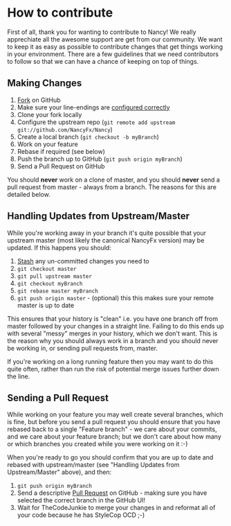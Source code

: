 # How to contribute

First of all, thank you for wanting to contribute to Nancy! We really apprechiate all the awesome support are get from our community. We want to keep it as easy as possible to contribute changes that get things working in your environment. There are a few guidelines that we need contributors to follow so that we can have a chance of keeping on top of things.

## Making Changes

1. [Fork](http://help.github.com/forking/) on GitHub
1. Make sure your line-endings are [configured correctly](https://github.com/NancyFx/Nancy/wiki/Make-sure-line-endings-doesn%27t-bite-you)
1. Clone your fork locally
1. Configure the upstream repo (`git remote add upstream git://github.com/NancyFx/Nancy`)
1. Create a local branch (`git checkout -b myBranch`)
1. Work on your feature
1. Rebase if required (see below)
1. Push the branch up to GitHub (`git push origin myBranch`)
1. Send a Pull Request on GitHub

You should **never** work on a clone of master, and you should **never** send a pull request from master - always from a branch. The reasons for this are detailed below.

## Handling Updates from Upstream/Master

While you're working away in your branch it's quite possible that your upstream master (most likely the canonical NancyFx version) may be updated. If this happens you should:

1. [Stash](http://progit.org/book/ch6-3.html) any un-committed changes you need to
1. `git checkout master`
1. `git pull upstream master`
1. `git checkout myBranch`
1. `git rebase master myBranch`
1. `git push origin master` - (optional) this this makes sure your remote master is up to date

This ensures that your history is "clean" i.e. you have one branch off from master followed by your changes in a straight line. Failing to do this ends up with several "messy" merges in your history, which we don't want. This is the reason why you should always work in a branch and you should never be working in, or sending pull requests from, master.

If you're working on a long running feature then you may want to do this quite often, rather than run the risk of potential merge issues further down the line.

## Sending a Pull Request

While working on your feature you may well create several branches, which is fine, but before you send a pull request you should ensure that you have rebased back to a single "Feature branch" - we care about your commits, and we care about your feature branch; but we don't care about how many or which branches you created while you were working on it :-)

When you're ready to go you should confirm that you are up to date and rebased with upstream/master (see "Handling Updates from Upstream/Master" above), and then:

1. `git push origin myBranch`
1. Send a descriptive [Pull Request](http://help.github.com/pull-requests/) on GitHub - making sure you have selected the correct branch in the GitHub UI!
1. Wait for TheCodeJunkie to merge your changes in and reformat all of your code because he has StyleCop OCD ;-)